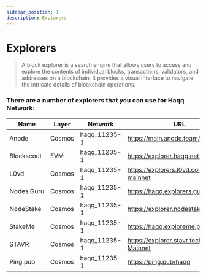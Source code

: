 ```yaml
---
sidebar_position: 1
description: Explorers
---
```


# Explorers

> A block explorer is a search engine that allows users to access and explore the contents of individual blocks, transactions, validators, and addresses on a blockchain. It provides a visual interface to navigate the intricate details of blockchain operations.

### There are a number of explorers that you can use for Haqq Network:

| Name | Layer | Network | URL |
| --- | --- | --- | --- |
| Anode | Cosmos | haqq_11235-1 | https://main.anode.team/haqq |
| Blockscout | EVM | haqq_11235-1 | https://explorer.haqq.network |
| L0vd | Cosmos | haqq_11235-1 | https://explorers.l0vd.com/haqq-mainnet |
| Nodes.Guru | Cosmos | haqq_11235-1 | https://haqq.explorers.guru |
| NodeStake | Cosmos | haqq_11235-1 | https://explorer.nodestake.top/haqq |
| StakeMe | Cosmos | haqq_11235-1 | https://haqq.exploreme.pro |
| STAVR | Cosmos | haqq_11235-1 | https://explorer.stavr.tech/HAQQ-Mainnet | 
| Ping.pub | Cosmos | haqq_11235-1 | https://ping.pub/haqq | 

